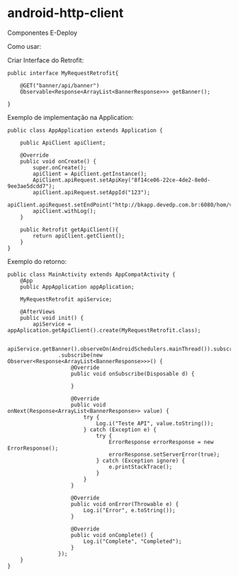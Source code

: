 # android-http-client
Componentes E-Deploy

Como usar:

Criar Interface do Retrofit:

    public interface MyRequestRetrofit{

        @GET("banner/api/banner")
        Observable<Response<ArrayList<BannerResponse>>> getBanner();

    }
    
Exemplo de implementação na Application:

    public class AppApplication extends Application {
    
        public ApiClient apiClient;
    
        @Override
        public void onCreate() {
            super.onCreate();
            apiClient = ApiClient.getInstance();
            ApiClient.apiRequest.setApiKey("8f14ce06-22ce-4de2-8e0d-9ee3ae5dcdd7");
            apiClient.apiRequest.setAppId("123");
            apiClient.apiRequest.setEndPoint("http://bkapp.devedp.com.br:6080/hom/v2/");
            apiClient.withLog();
        }
    
        public Retrofit getApiClient(){
            return apiClient.getClient();
        }
    }
    
Exemplo do retorno:

    public class MainActivity extends AppCompatActivity {
        @App
        public AppApplication appAplication;
    
        MyRequestRetrofit apiService;
    
        @AfterViews
        public void init() {
            apiService = appAplication.getApiClient().create(MyRequestRetrofit.class);
    
            apiService.getBanner().observeOn(AndroidSchedulers.mainThread()).subscribeOn(Schedulers.io())
                    .subscribe(new Observer<Response<ArrayList<BannerResponse>>>() {
                        @Override
                        public void onSubscribe(Disposable d) {
    
                        }
    
                        @Override
                        public void onNext(Response<ArrayList<BannerResponse>> value) {
                            try {
                                Log.i("Teste API", value.toString());
                            } catch (Exception e) {
                                try {
                                    ErrorResponse errorResponse = new ErrorResponse();
                                    errorResponse.setServerError(true);
                                } catch (Exception ignore) {
                                    e.printStackTrace();
                                }
                            }
                        }
    
                        @Override
                        public void onError(Throwable e) {
                            Log.i("Error", e.toString());
                        }
    
                        @Override
                        public void onComplete() {
                            Log.i("Complete", "Completed");
                        }
                    });
        }
    }

